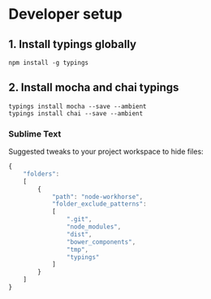 # Developer setup
## 1. Install typings globally
```
npm install -g typings
```

## 2. Install mocha and chai typings
```
typings install mocha --save --ambient
typings install chai --save --ambient
```


### Sublime Text
Suggested tweaks to your project workspace to hide files:

```javascript
{
	"folders":
	[
		{
			"path": "node-workhorse",
			"folder_exclude_patterns":
			[
				".git",
				"node_modules",
				"dist",
				"bower_components",
				"tmp",
				"typings"
			]
		}
	]
}
```
